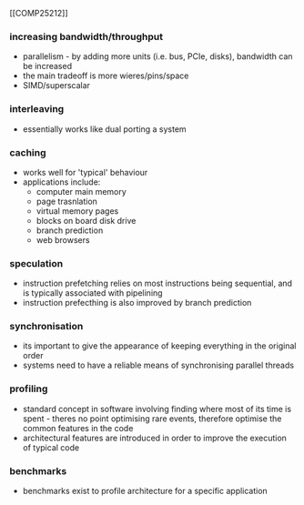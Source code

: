 [[COMP25212]]

### increasing bandwidth/throughput
- parallelism - by adding more units (i.e. bus, PCIe, disks), bandwidth can be increased
- the main tradeoff is more wieres/pins/space
- SIMD/superscalar

### interleaving
- essentially works like dual porting a system

### caching
- works well for 'typical' behaviour
- applications include:
	- computer main memory
	- page trasnlation
	- virtual memory pages
	- blocks on board disk drive
	-  branch prediction
	-  web browsers

### speculation
- instruction prefetching relies on most instructions being sequential, and is typically associated with pipelining
- instruction prefecthing is also improved by branch prediction

### synchronisation
- its important to give the appearance of keeping everything in the original order
- systems need to have a reliable means of synchronising parallel threads

### profiling
- standard concept in software involving finding where most of its time is spent - theres no point optimising rare events, therefore optimise the common features in the code
- architectural features are introduced in order to improve the execution of typical code

### benchmarks
- benchmarks exist to profile architecture for a specific application